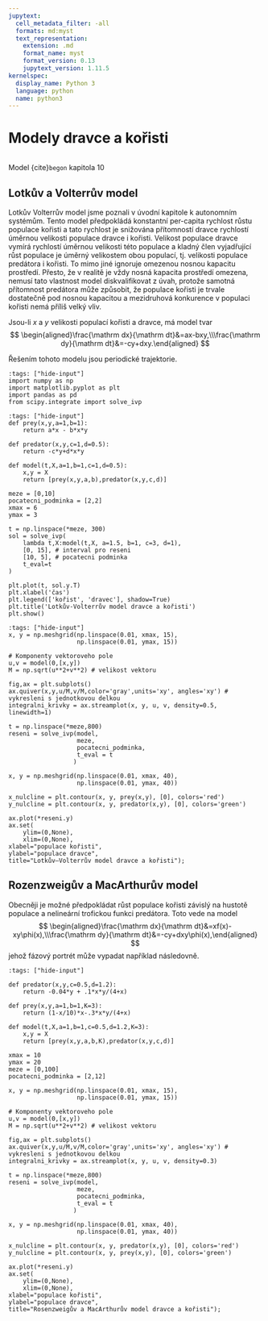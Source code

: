 ```yaml
---
jupytext:
  cell_metadata_filter: -all
  formats: md:myst
  text_representation:
    extension: .md
    format_name: myst
    format_version: 0.13
    jupytext_version: 1.11.5
kernelspec:
  display_name: Python 3
  language: python
  name: python3
---
```


# Modely dravce a kořisti

```{index} single: Model ; dravce a kořisti
```


Model {cite}`begon` kapitola 10


## Lotkův a Volterrův model 

Lotkův Volterrův model jsme poznali v úvodní kapitole k autonomním systémům.
Tento model předpokládá konstantní per-capita rychlost růstu populace kořisti a
tato rychlost je snižována přítomností dravce rychlostí úměrnou velikosti
populace dravce i kořisti. Velikost populace dravce vymírá rychlostí úměrnou
velikosti této populace a kladný člen vyjadřující růst populace je úměrný
velikostem obou populací, tj. velikosti populace predátora i kořisti. To mimo jiné
ignoruje omezenou nosnou kapacitu prostředí. Přesto, že v realitě je vždy nosná
kapacita prostředí omezena, nemusí tato vlastnost model diskvalifikovat z úvah,
protože samotná přítomnost predátora může způsobit, že populace kořisti je
trvale dostatečně pod nosnou kapacitou a mezidruhová konkurence v populaci
kořisti nemá příliš velký vliv. 

Jsou-li $x$ a $y$ velikosti populací kořisti a dravce, má model tvar
$$
\begin{aligned}\frac{\mathrm dx}{\mathrm dt}&=ax-bxy,\\\frac{\mathrm dy}{\mathrm dt}&=-cy+dxy.\end{aligned}
$$

Řešením tohoto modelu jsou periodické trajektorie.

```{code-cell} ipython
:tags: ["hide-input"]
import numpy as np
import matplotlib.pyplot as plt
import pandas as pd
from scipy.integrate import solve_ivp

```

```{code-cell} ipython
:tags: ["hide-input"]
def prey(x,y,a=1,b=1):
    return a*x - b*x*y

def predator(x,y,c=1,d=0.5):
    return -c*y+d*x*y

def model(t,X,a=1,b=1,c=1,d=0.5):
    x,y = X
    return [prey(x,y,a,b),predator(x,y,c,d)]

meze = [0,10]
pocatecni_podminka = [2,2]
xmax = 6
ymax = 3

t = np.linspace(*meze, 300)
sol = solve_ivp(
    lambda t,X:model(t,X, a=1.5, b=1, c=3, d=1), 
    [0, 15], # interval pro reseni
    [10, 5], # pocatecni podminka
    t_eval=t
)

plt.plot(t, sol.y.T)
plt.xlabel('čas')
plt.legend(['kořist', 'dravec'], shadow=True)
plt.title('Lotkův-Volterrův model dravce a kořisti')
plt.show()
```


```{code-cell} ipython
:tags: ["hide-input"]
x, y = np.meshgrid(np.linspace(0.01, xmax, 15), 
                   np.linspace(0.01, ymax, 15))

# Komponenty vektoroveho pole
u,v = model(0,[x,y])
M = np.sqrt(u**2+v**2) # velikost vektoru

fig,ax = plt.subplots()
ax.quiver(x,y,u/M,v/M,color='gray',units='xy', angles='xy') # vykresleni s jednotkovou delkou
integralni_krivky = ax.streamplot(x, y, u, v, density=0.5, linewidth=1)

t = np.linspace(*meze,800)
reseni = solve_ivp(model,
                   meze,
                   pocatecni_podminka,
                   t_eval = t
                  )

x, y = np.meshgrid(np.linspace(0.01, xmax, 40), 
                   np.linspace(0.01, ymax, 40))

x_nulcline = plt.contour(x, y, prey(x,y), [0], colors='red')
y_nulcline = plt.contour(x, y, predator(x,y), [0], colors='green')

ax.plot(*reseni.y)
ax.set(
    ylim=(0,None), 
    xlim=(0,None),
xlabel="populace kořisti",
ylabel="populace dravce",
title="Lotkův–Volterrův model dravce a kořisti");
```

## Rozenzweigův a MacArthurův model

Obecněji je možné předpokládat růst populace kořisti závislý na hustotě
populace a nelineární trofickou funkci predátora. Toto vede na model 
$$
\begin{aligned}\frac{\mathrm dx}{\mathrm dt}&=xf(x)-xy\phi(x),\\\frac{\mathrm
dy}{\mathrm dt}&=-cy+dxy\phi(x),\end{aligned}
$$
jehož fázový portrét může vypadat například následovně. 

```{code-cell} ipython
:tags: ["hide-input"]

def predator(x,y,c=0.5,d=1.2):
    return -0.04*y + .1*x*y/(4+x)

def prey(x,y,a=1,b=1,K=3):
    return (1-x/10)*x-.3*x*y/(4+x)

def model(t,X,a=1,b=1,c=0.5,d=1.2,K=3):
    x,y = X
    return [prey(x,y,a,b,K),predator(x,y,c,d)]

xmax = 10
ymax = 20
meze = [0,100]
pocatecni_podminka = [2,12]

x, y = np.meshgrid(np.linspace(0.01, xmax, 15), 
                   np.linspace(0.01, ymax, 15))

# Komponenty vektoroveho pole
u,v = model(0,[x,y])
M = np.sqrt(u**2+v**2) # velikost vektoru

fig,ax = plt.subplots()
ax.quiver(x,y,u/M,v/M,color='gray',units='xy', angles='xy') # vykresleni s jednotkovou delkou
integralni_krivky = ax.streamplot(x, y, u, v, density=0.3)

t = np.linspace(*meze,800)
reseni = solve_ivp(model,
                   meze,
                   pocatecni_podminka,
                   t_eval = t
                  )

x, y = np.meshgrid(np.linspace(0.01, xmax, 40), 
                   np.linspace(0.01, ymax, 40))

x_nulcline = plt.contour(x, y, predator(x,y), [0], colors='red')
y_nulcline = plt.contour(x, y, prey(x,y), [0], colors='green')

ax.plot(*reseni.y)
ax.set(
    ylim=(0,None), 
    xlim=(0,None),
xlabel="populace kořisti",
ylabel="populace dravce",
title="Rosenzweigův a MacArthurův model dravce a kořisti");
```


